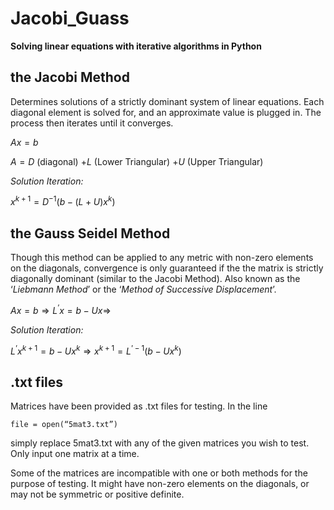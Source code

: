 # Jacobi_Guass
**Solving linear equations with iterative algorithms in Python** 

## the Jacobi Method 
Determines solutions of a strictly dominant system of linear equations. 
Each diagonal element is solved for, and an approximate value is plugged in. 
The process then iterates until it converges. 

$Ax = b$

$A = D$ (diagonal) $+ L$ (Lower Triangular) $+ U$ (Upper Triangular)

*Solution Iteration:*

$x^{k+1}=D^{-1}\left(b-\left(L+U\right)x^{k}\right)$ 

## the Gauss Seidel Method 
Though this method can be applied to any metric with non-zero elements on the diagonals, 
convergence is only guaranteed if the the matrix is strictly diagonally dominant (similar to the Jacobi Method). 
Also known as the ‘*Liebmann Method*’ or the ‘*Method of Successive Displacement*’. 

$Ax = b \Rightarrow L^{’}x = b - Ux \Rightarrow$ 

*Solution Iteration:*

$L^{’} x^{k+1} = b - Ux^{k} \Rightarrow x^{k+1} = L^{’-1} \left(b - Ux^{k}\right)$ 

## .txt files 
Matrices have been provided as .txt files for testing. In the line
```
file = open(“5mat3.txt”)
```
simply replace 5mat3.txt with any of the given matrices you wish to test. Only input one matrix at a time. 

Some of the matrices are incompatible with one or both methods for the purpose of testing. It might have non-zero elements on the diagonals, or may not be symmetric or positive definite. 
